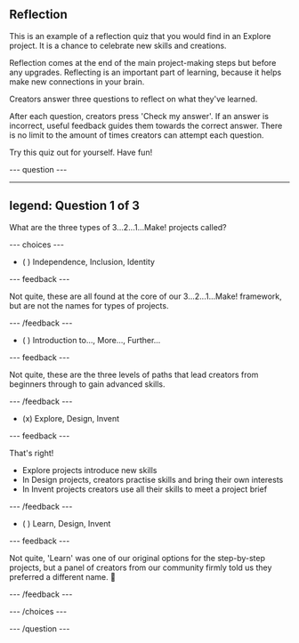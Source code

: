 ## Reflection

This is an example of a reflection quiz that you would find in an Explore project. It is a chance to celebrate new skills and creations. 

Reflection comes at the end of the main project-making steps but before any upgrades. Reflecting is an important part of learning, because it helps make new connections in your brain.

Creators answer three questions to reflect on what they've learned.

After each question, creators press 'Check my answer'. If an answer is incorrect, useful feedback guides them towards the correct answer. There is no limit to the amount of times creators can attempt each question.

Try this quiz out for yourself. Have fun!

--- question ---

---
legend: Question 1 of 3
---

What are the three types of 3...2...1...Make! projects called?

--- choices ---

- ( ) Independence, Inclusion, Identity

 --- feedback ---

Not quite, these are all found at the core of our 3...2...1...Make! framework, but are not the names for types of projects.

 --- /feedback ---

- ( ) Introduction to..., More..., Further... 

 --- feedback ---

Not quite, these are the three levels of paths that lead creators from beginners through to gain advanced skills. 

 --- /feedback ---

- (x) Explore, Design, Invent

 --- feedback ---

That's right! 
+ Explore projects introduce new skills
+ In Design projects, creators practise skills and bring their own interests
+ In Invent projects creators use all their skills to meet a project brief

 --- /feedback ---

- ( ) Learn, Design, Invent

 --- feedback ---

Not quite, 'Learn' was one of our original options for the step-by-step projects, but a panel of creators from our community firmly told us they preferred a different name. 🤣

 --- /feedback ---

--- /choices ---

--- /question ---
